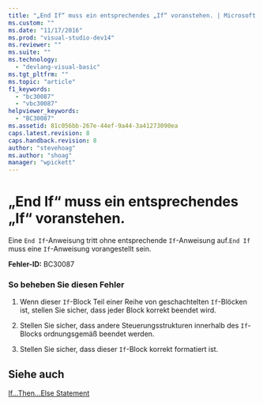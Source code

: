 ```yaml
---
title: "„End If“ muss ein entsprechendes „If“ voranstehen. | Microsoft Docs"
ms.custom: ""
ms.date: "11/17/2016"
ms.prod: "visual-studio-dev14"
ms.reviewer: ""
ms.suite: ""
ms.technology: 
  - "devlang-visual-basic"
ms.tgt_pltfrm: ""
ms.topic: "article"
f1_keywords: 
  - "bc30087"
  - "vbc30087"
helpviewer_keywords: 
  - "BC30087"
ms.assetid: 81c056bb-267e-44ef-9a44-3a41273090ea
caps.latest.revision: 8
caps.handback.revision: 8
author: "stevehoag"
ms.author: "shoag"
manager: "wpickett"
---
```

# „End If“ muss ein entsprechendes „If“ voranstehen.
Eine `End If`\-Anweisung tritt ohne entsprechende `If`\-Anweisung auf.`End If` muss eine `If`\-Anweisung vorangestellt sein.  
  
 **Fehler\-ID:** BC30087  
  
### So beheben Sie diesen Fehler  
  
1.  Wenn dieser `If`\-Block Teil einer Reihe von geschachtelten `If`\-Blöcken ist, stellen Sie sicher, dass jeder Block korrekt beendet wird.  
  
2.  Stellen Sie sicher, dass andere Steuerungsstrukturen innerhalb des `If`\-Blocks ordnungsgemäß beendet werden.  
  
3.  Stellen Sie sicher, dass dieser `If`\-Block korrekt formatiert ist.  
  
## Siehe auch  
 [If...Then...Else Statement](/dotnet/visual-basic/language-reference/statements/if-then-else-statement)
